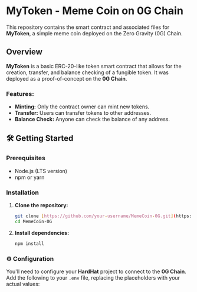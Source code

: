 # MyToken - Meme Coin on 0G Chain 

This repository contains the smart contract and associated files for **MyToken**, a simple meme coin deployed on the Zero Gravity (0G) Chain.

##  Overview

**MyToken** is a basic ERC-20-like token smart contract that allows for the creation, transfer, and balance checking of a fungible token. It was deployed as a proof-of-concept on the **0G Chain**.

### Features:

* **Minting:** Only the contract owner can mint new tokens.
* **Transfer:** Users can transfer tokens to other addresses.
* **Balance Check:** Anyone can check the balance of any address.


## 🛠️ Getting Started

### Prerequisites

* Node.js (LTS version)
* npm or yarn

### Installation

1.  **Clone the repository:**
    ```bash
    git clone [https://github.com/your-username/MemeCoin-0G.git](https://github.com/your-username/MemeCoin-0G.git)
    cd MemeCoin-0G
    ```

2.  **Install dependencies:**
    ```bash
    npm install
    ```

### ⚙️ Configuration

You'll need to configure your **HardHat** project to connect to the **0G Chain**. Add the following to your `.env` file, replacing the placeholders with your actual values:
